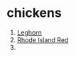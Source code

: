 # chickens

1. [Leghorn](recaps/static)
2. [Rhode Island Red](recaps/static/index.html?recap=sample.recap)
3. 
